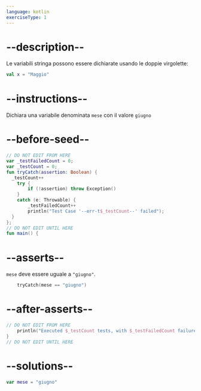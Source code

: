 ```yaml
---
language: kotlin
exerciseType: 1
---
```


# --description--

Le variabili stringa possono essere dichiarate usando le doppie virgolette:
```kotlin
val x = "Maggio"
```

# --instructions--

Dichiara una variabile denominata `mese` con il valore `giugno`

# --before-seed--

```kotlin
// DO NOT EDIT FROM HERE
var _testFailedCount = 0;
var _testCount = 0;
fun tryCatch(assertion: Boolean) {
  _testCount++
    try { 
        if (!assertion) throw Exception()
    }
    catch (e: Throwable) {
        _testFailedCount++
        println("Test Case '--err-t$_testCount--' failed");
  }
};
// DO NOT EDIT UNTIL HERE
fun main() {
```

# --asserts--

`mese` deve essere uguale a `"giugno"`.

```kotlin
    tryCatch(mese == "giugno")
```

# --after-asserts--

```kotlin
// DO NOT EDIT FROM HERE 
    println("Executed $_testCount tests, with $_testFailedCount failures");
}
// DO NOT EDIT UNTIL HERE
```

# --solutions--

```kotlin
var mese = "giugno"
```
